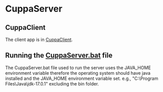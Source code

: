 # CuppaServer

 ## CuppaClient
The client app is in [CuppaClient](https://github.com/mpndl/CuppaClient).

## Running the [CuppaServer.bat](/out/artifacts/CuppaServer_jar/CuppaServer.bat) file
The CuppaServer.bat file used to run the server uses the JAVA_HOME environment variable therefore the operating system should have java installed and the JAVA_HOME environment variable set. e.g., "C:\Program Files\Java\jdk-17.0.1" excluding the bin folder.
